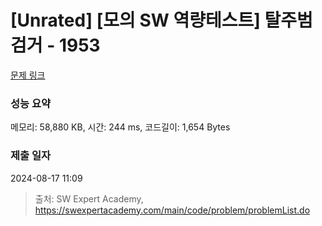 # [Unrated] [모의 SW 역량테스트] 탈주범 검거 - 1953 

[문제 링크](https://swexpertacademy.com/main/code/problem/problemDetail.do?contestProbId=AV5PpLlKAQ4DFAUq) 

### 성능 요약

메모리: 58,880 KB, 시간: 244 ms, 코드길이: 1,654 Bytes

### 제출 일자

2024-08-17 11:09



> 출처: SW Expert Academy, https://swexpertacademy.com/main/code/problem/problemList.do